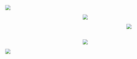 ![](https://files.catbox.moe/2jofcs.webp)
<p align="center">
<img src="https://files.catbox.moe/qo9po4.gif">
</p>

　　　　　　　　　　　　　　　　　　　　　　　　　　 　![](https://komarev.com/ghpvc/?username=pwnedangel&color=061521&style=plastic&label=　　　　🪽　　　　)
## 
<p align="center">
<img src="https://files.catbox.moe/avwwhu.webp">
</p>

![](https://files.catbox.moe/cb0lup.webp)
